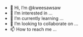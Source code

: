 - 👋 Hi, I’m @kweesawsaw
- 👀 I’m interested in ...
- 🌱 I’m currently learning ...
- 💞️ I’m looking to collaborate on ...
- 📫 How to reach me ...

<!---
kweesawsaw/kweesawsaw is a ✨ special ✨ repository because its `README.md` (this file) appears on your GitHub profile.
You can click the Preview link to take a look at your changes.
--->
